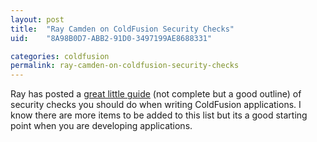 ```yaml
---
layout: post
title:  "Ray Camden on ColdFusion Security Checks"
uid:	"8A98B0D7-ABB2-91D0-3497199AE8688331"

categories: coldfusion
permalink: ray-camden-on-coldfusion-security-checks
---
```

Ray has posted a <a href="http://ray.camdenfamily.com/coldfusionsecuritychecklist.cfm">great little guide</a> (not complete but a good outline) of security checks you should do when writing ColdFusion applications. I know there are more items to be added to this list but its a good starting point when you are developing applications.